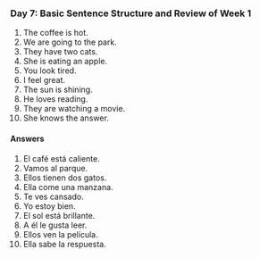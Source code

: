 

### Day 7: Basic Sentence Structure and Review of Week 1

1. The coffee is hot.
2. We are going to the park.
3. They have two cats.
4. She is eating an apple.
5. You look tired.
6. I feel great.
7. The sun is shining.
8. He loves reading.
9. They are watching a movie.
10. She knows the answer.

#### Answers

1. El café está caliente.
2. Vamos al parque.
3. Ellos tienen dos gatos.
4. Ella come una manzana.
5. Te ves cansado.
6. Yo estoy bien.
7. El sol está brillante.
8. A él le gusta leer.
9. Ellos ven la película.
10. Ella sabe la respuesta.